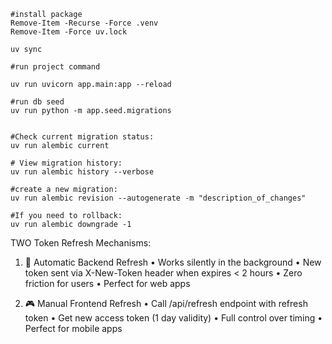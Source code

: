 ```
#install package
Remove-Item -Recurse -Force .venv
Remove-Item -Force uv.lock

uv sync

#run project command 
 
uv run uvicorn app.main:app --reload

#run db seed 
uv run python -m app.seed.migrations


```

```
#Check current migration status:
uv run alembic current

# View migration history:
uv run alembic history --verbose

#create a new migration:
uv run alembic revision --autogenerate -m "description_of_changes"

#If you need to rollback:
uv run alembic downgrade -1
```
 TWO Token Refresh Mechanisms:

   1. 🔄 Automatic Backend Refresh
     •  Works silently in the background
     •  New token sent via X-New-Token header when expires < 2 hours
     •  Zero friction for users
     •  Perfect for web apps

   2. 🎮 Manual Frontend Refresh
     •  Call /api/refresh endpoint with refresh token
     •  Get new access token (1 day validity)
     •  Full control over timing
     •  Perfect for mobile apps
